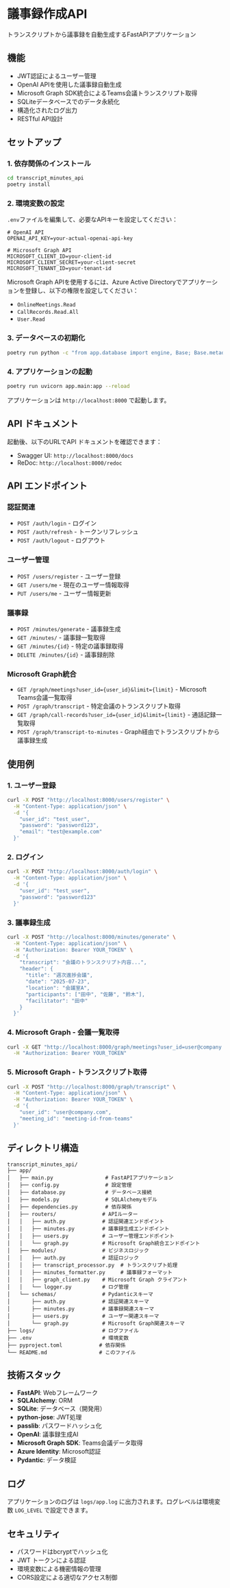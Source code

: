 # 議事録作成API

トランスクリプトから議事録を自動生成するFastAPIアプリケーション

## 機能

- JWT認証によるユーザー管理
- OpenAI APIを使用した議事録自動生成
- Microsoft Graph SDK統合によるTeams会議トランスクリプト取得
- SQLiteデータベースでのデータ永続化
- 構造化されたログ出力
- RESTful API設計

## セットアップ

### 1. 依存関係のインストール

```bash
cd transcript_minutes_api
poetry install
```

### 2. 環境変数の設定

`.env`ファイルを編集して、必要なAPIキーを設定してください：

```env
# OpenAI API
OPENAI_API_KEY=your-actual-openai-api-key

# Microsoft Graph API
MICROSOFT_CLIENT_ID=your-client-id
MICROSOFT_CLIENT_SECRET=your-client-secret
MICROSOFT_TENANT_ID=your-tenant-id
```

Microsoft Graph APIを使用するには、Azure Active Directoryでアプリケーションを登録し、以下の権限を設定してください：
- `OnlineMeetings.Read`
- `CallRecords.Read.All`
- `User.Read`

### 3. データベースの初期化

```bash
poetry run python -c "from app.database import engine, Base; Base.metadata.create_all(bind=engine)"
```

### 4. アプリケーションの起動

```bash
poetry run uvicorn app.main:app --reload
```

アプリケーションは `http://localhost:8000` で起動します。

## API ドキュメント

起動後、以下のURLでAPI ドキュメントを確認できます：

- Swagger UI: `http://localhost:8000/docs`
- ReDoc: `http://localhost:8000/redoc`

## API エンドポイント

### 認証関連

- `POST /auth/login` - ログイン
- `POST /auth/refresh` - トークンリフレッシュ
- `POST /auth/logout` - ログアウト

### ユーザー管理

- `POST /users/register` - ユーザー登録
- `GET /users/me` - 現在のユーザー情報取得
- `PUT /users/me` - ユーザー情報更新

### 議事録

- `POST /minutes/generate` - 議事録生成
- `GET /minutes/` - 議事録一覧取得
- `GET /minutes/{id}` - 特定の議事録取得
- `DELETE /minutes/{id}` - 議事録削除

### Microsoft Graph統合

- `GET /graph/meetings?user_id={user_id}&limit={limit}` - Microsoft Teams会議一覧取得
- `POST /graph/transcript` - 特定会議のトランスクリプト取得
- `GET /graph/call-records?user_id={user_id}&limit={limit}` - 通話記録一覧取得
- `POST /graph/transcript-to-minutes` - Graph経由でトランスクリプトから議事録生成

## 使用例

### 1. ユーザー登録

```bash
curl -X POST "http://localhost:8000/users/register" \
  -H "Content-Type: application/json" \
  -d '{
    "user_id": "test_user",
    "password": "password123",
    "email": "test@example.com"
  }'
```

### 2. ログイン

```bash
curl -X POST "http://localhost:8000/auth/login" \
  -H "Content-Type: application/json" \
  -d '{
    "user_id": "test_user",
    "password": "password123"
  }'
```

### 3. 議事録生成

```bash
curl -X POST "http://localhost:8000/minutes/generate" \
  -H "Content-Type: application/json" \
  -H "Authorization: Bearer YOUR_TOKEN" \
  -d '{
    "transcript": "会議のトランスクリプト内容...",
    "header": {
      "title": "週次進捗会議",
      "date": "2025-07-23",
      "location": "会議室A",
      "participants": ["田中", "佐藤", "鈴木"],
      "facilitator": "田中"
    }
  }'
```

### 4. Microsoft Graph - 会議一覧取得

```bash
curl -X GET "http://localhost:8000/graph/meetings?user_id=user@company.com&limit=10" \
  -H "Authorization: Bearer YOUR_TOKEN"
```

### 5. Microsoft Graph - トランスクリプト取得

```bash
curl -X POST "http://localhost:8000/graph/transcript" \
  -H "Content-Type: application/json" \
  -H "Authorization: Bearer YOUR_TOKEN" \
  -d '{
    "user_id": "user@company.com",
    "meeting_id": "meeting-id-from-teams"
  }'
```

## ディレクトリ構造

```
transcript_minutes_api/
├── app/
│   ├── main.py                 # FastAPIアプリケーション
│   ├── config.py               # 設定管理
│   ├── database.py             # データベース接続
│   ├── models.py               # SQLAlchemyモデル
│   ├── dependencies.py         # 依存関係
│   ├── routers/               # APIルーター
│   │   ├── auth.py            # 認証関連エンドポイント
│   │   ├── minutes.py         # 議事録生成エンドポイント
│   │   ├── users.py           # ユーザー管理エンドポイント
│   │   └── graph.py           # Microsoft Graph統合エンドポイント
│   ├── modules/               # ビジネスロジック
│   │   ├── auth.py            # 認証ロジック
│   │   ├── transcript_processor.py  # トランスクリプト処理
│   │   ├── minutes_formatter.py     # 議事録フォーマット
│   │   ├── graph_client.py    # Microsoft Graph クライアント
│   │   └── logger.py          # ログ管理
│   └── schemas/               # Pydanticスキーマ
│       ├── auth.py            # 認証関連スキーマ
│       ├── minutes.py         # 議事録関連スキーマ
│       ├── users.py           # ユーザー関連スキーマ
│       └── graph.py           # Microsoft Graph関連スキーマ
├── logs/                      # ログファイル
├── .env                       # 環境変数
├── pyproject.toml            # 依存関係
└── README.md                 # このファイル
```

## 技術スタック

- **FastAPI**: Webフレームワーク
- **SQLAlchemy**: ORM
- **SQLite**: データベース（開発用）
- **python-jose**: JWT処理
- **passlib**: パスワードハッシュ化
- **OpenAI**: 議事録生成AI
- **Microsoft Graph SDK**: Teams会議データ取得
- **Azure Identity**: Microsoft認証
- **Pydantic**: データ検証

## ログ

アプリケーションのログは `logs/app.log` に出力されます。ログレベルは環境変数 `LOG_LEVEL` で設定できます。

## セキュリティ

- パスワードはbcryptでハッシュ化
- JWT トークンによる認証
- 環境変数による機密情報の管理
- CORS設定による適切なアクセス制御
